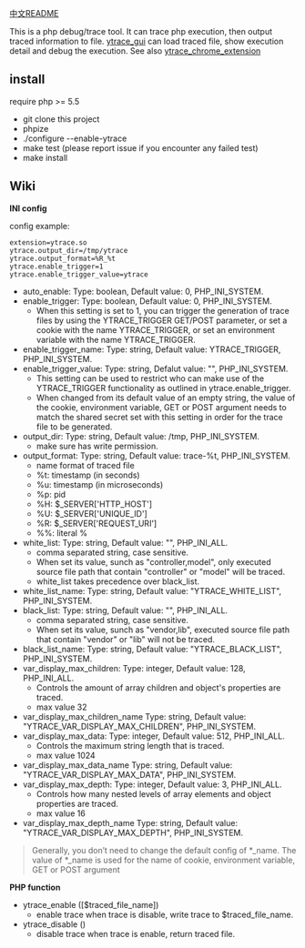 [中文README](README_zh.md)

This is a php debug/trace tool. It can trace php execution, then output traced information to file. [ytrace_gui](https://github.com/yangxikun/ytrace_gui) can load traced file, show execution detail and debug the execution. See also [ytrace_chrome_extension](https://github.com/yangxikun/ytrace_chrome_extension)

## install
require php >= 5.5
* git clone this project
* phpize
* ./configure --enable-ytrace
* make test (please report issue if you encounter any failed test)
* make install

## Wiki
__INI config__

config example:
```
extension=ytrace.so
ytrace.output_dir=/tmp/ytrace
ytrace.output_format=%R_%t
ytrace.enable_trigger=1
ytrace.enable_trigger_value=ytrace
```
+ auto_enable: Type: boolean, Default value: 0, PHP_INI_SYSTEM.
+ enable_trigger: Type: boolean, Default value: 0, PHP_INI_SYSTEM.
  - When this setting is set to 1, you can trigger the generation of trace files by using the YTRACE_TRIGGER GET/POST parameter, or set a cookie with the name YTRACE_TRIGGER, or set an environment variable with the name YTRACE_TRIGGER.
+ enable_trigger_name: Type: string, Default value: YTRACE_TRIGGER, PHP_INI_SYSTEM.
+ enable_trigger_value: Type: string, Defalut value: "", PHP_INI_SYSTEM.
  - This setting can be used to restrict who can make use of the YTRACE_TRIGGER functionality as outlined in ytrace.enable_trigger.
  - When changed from its default value of an empty string, the value of the cookie, environment variable, GET or POST argument needs to match the shared secret set with this setting in order for the trace file to be generated.
+ output_dir: Type: string, Default value: /tmp, PHP_INI_SYSTEM.
  - make sure has write permission.
+ output_format: Type: string, Default value: trace-%t, PHP_INI_SYSTEM.
  - name format of traced file
  - %t: timestamp (in seconds)
  - %u: timestamp (in microseconds)
  - %p: pid
  - %H: $_SERVER['HTTP_HOST']
  - %U: $_SERVER['UNIQUE_ID']
  - %R: $_SERVER['REQUEST_URI']
  - %%: literal %
+ white_list: Type: string, Default value: "", PHP_INI_ALL.
  - comma separated string, case sensitive.
  - When set its value, sunch as "controller,model", only executed source file path that contain "controller" or "model" will be traced.
  - white_list takes precedence over black_list.
+ white_list_name: Type: string, Default value: "YTRACE_WHITE_LIST", PHP_INI_SYSTEM.
+ black_list: Type: string, Default value: "", PHP_INI_ALL.
  - comma separated string, case sensitive.
  - When set its value, sunch as "vendor,lib", executed source file path that contain "vendor" or "lib" will not be traced.
+ black_list_name: Type: string, Default value: "YTRACE_BLACK_LIST", PHP_INI_SYSTEM.
+ var_display_max_children: Type: integer, Default value: 128, PHP_INI_ALL.
  - Controls the amount of array children and object's properties are traced.
  - max value 32
+ var_display_max_children_name Type: string, Default value: "YTRACE_VAR_DISPLAY_MAX_CHILDREN", PHP_INI_SYSTEM.
+ var_display_max_data: Type: integer, Default value: 512, PHP_INI_ALL.
  - Controls the maximum string length that is traced.
  - max value 1024
+ var_display_max_data_name Type: string, Default value: "YTRACE_VAR_DISPLAY_MAX_DATA", PHP_INI_SYSTEM.
+ var_display_max_depth: Type: integer, Default value: 3, PHP_INI_ALL.
  - Controls how many nested levels of array elements and object properties are traced.
  - max value 16
+ var_display_max_depth_name Type: string, Default value: "YTRACE_VAR_DISPLAY_MAX_DEPTH", PHP_INI_SYSTEM.

> Generally, you don’t need to change the default config of *_name. The value of *_name is used for the name of cookie, environment variable, GET or POST argument

__PHP function__
+ ytrace_enable ([$traced_file_name])
  - enable trace when trace is disable, write trace to $traced_file_name.
+ ytrace_disable ()
  - disable trace when trace is enable, return traced file.

